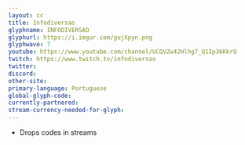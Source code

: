 ```yaml
---
layout: cc
title: Infodiversao
glyphname: INFODIVERSAO
glyphurl: https://i.imgur.com/gujXpyn.png
glyphwave: 7
youtube: https://www.youtube.com/channel/UCQVZw42Hlhg7_Q1Ip36KkrQ
twitch: https://www.twitch.tv/infodiversao
twitter: 
discord: 
other-site: 
primary-language: Portuguese
global-glyph-code: 
currently-partnered: 
stream-currency-needed-for-glyph: 
---
```

* Drops codes in streams
